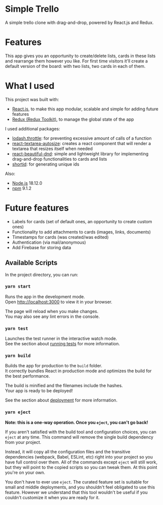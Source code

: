 # Simple Trello

A simple trello clone with drag-and-drop, powered by React.js and Redux.

# Features

This app gives you an opportunity to create/delete lists, cards in these lists and rearrange them however you like. For first time visitors it'll create a default version of the board: with two lists, two cards in each of them.

# What I used

This project was built with:

- [React.js](https://reactjs.org), to make this app modular, scalable and simple for adding future features
- [Redux (Redux Toolkit)](https://redux-toolkit.js.org), to manage the global state of the app

I used additional packages:

- [lodash.throttle](https://www.npmjs.com/package/lodash.throttle): for preventing excessive amount of calls of a function
- [react-textarea-autosize](https://github.com/Andarist/react-textarea-autosize): creates a react component that will render a textarea that resizes itself when needed
- [react-beautiful-dnd](https://github.com/atlassian/react-beautiful-dnd): simple and lightweight library for implementing drag-and-drop functionalities to cards and lists
- [shortid](https://github.com/dylang/shortid): for generating unique ids

Also:

- [Node.js](https://nodejs.org/en) 18.12.0
- [npm](https://www.npmjs.com) 9.1.2

# Future features

- Labels for cards (set of default ones, an opportunity to create custom ones)
- Functionality to add attachments to cards (images, links, documents)
- Timestamps for cards (was created/was edited)
- Authentication (via mail/anonymous)
- Add Firebase for storing data

## Available Scripts

In the project directory, you can run:

### `yarn start`

Runs the app in the development mode.\
Open [http://localhost:3000](http://localhost:3000) to view it in your browser.

The page will reload when you make changes.\
You may also see any lint errors in the console.

### `yarn test`

Launches the test runner in the interactive watch mode.\
See the section about [running tests](https://facebook.github.io/create-react-app/docs/running-tests) for more information.

### `yarn build`

Builds the app for production to the `build` folder.\
It correctly bundles React in production mode and optimizes the build for the best performance.

The build is minified and the filenames include the hashes.\
Your app is ready to be deployed!

See the section about [deployment](https://facebook.github.io/create-react-app/docs/deployment) for more information.

### `yarn eject`

**Note: this is a one-way operation. Once you `eject`, you can't go back!**

If you aren't satisfied with the build tool and configuration choices, you can `eject` at any time. This command will remove the single build dependency from your project.

Instead, it will copy all the configuration files and the transitive dependencies (webpack, Babel, ESLint, etc) right into your project so you have full control over them. All of the commands except `eject` will still work, but they will point to the copied scripts so you can tweak them. At this point you're on your own.

You don't have to ever use `eject`. The curated feature set is suitable for small and middle deployments, and you shouldn't feel obligated to use this feature. However we understand that this tool wouldn't be useful if you couldn't customize it when you are ready for it.
